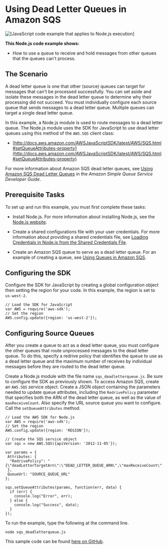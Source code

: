 # Using Dead Letter Queues in Amazon SQS<a name="sqs-examples-dead-letter-queues"></a>

![\[JavaScript code example that applies to Node.js execution\]](http://docs.aws.amazon.com/sdk-for-javascript/v2/developer-guide/images/nodeicon.png)

**This Node\.js code example shows:**

+ How to use a queue to receive and hold messages from other queues that the queues can't process\.

## The Scenario<a name="sqs-examples-dead-letter-queues-scenario"></a>

A dead letter queue is one that other \(source\) queues can target for messages that can't be processed successfully\. You can set aside and isolate these messages in the dead letter queue to determine why their processing did not succeed\. You must individually configure each source queue that sends messages to a dead letter queue\. Multiple queues can target a single dead letter queue\.

In this example, a Node\.js module is used to route messages to a dead letter queue\. The Node\.js module uses the SDK for JavaScript to use dead letter queues using this method of the `AWS.SQS` client class:

+ [http://docs.aws.amazon.com/AWSJavaScriptSDK/latest/AWS/SQS.html#setQueueAttributes-property](http://docs.aws.amazon.com/AWSJavaScriptSDK/latest/AWS/SQS.html#setQueueAttributes-property)

For more information about Amazon SQS dead letter queues, see [Using Amazon SQS Dead Letter Queues](http://docs.aws.amazon.com/AWSSimpleQueueService/latest/SQSDeveloperGuide/sqs-dead-letter-queues.html) in the *Amazon Simple Queue Service Developer Guide*\.

## Prerequisite Tasks<a name="sqs-examples-dead-letter-queues-prerequisites"></a>

To set up and run this example, you must first complete these tasks:

+ Install Node\.js\. For more information about installing Node\.js, see the [Node\.js website](https://nodejs.org)\.

+ Create a shared configurations file with your user credentials\. For more information about providing a shared credentials file, see [Loading Credentials in Node\.js from the Shared Credentials File](loading-node-credentials-shared.md)\.

+ Create an Amazon SQS queue to serve as a dead letter queue\. For an example of creating a queue, see [Using Queues in Amazon SQS](sqs-examples-using-queues.md)\.

## Configuring the SDK<a name="sqs-examples-dead-letter-queues-configure-sdk"></a>

Configure the SDK for JavaScript by creating a global configuration object then setting the region for your code\. In this example, the region is set to `us-west-2`\.

```
// Load the SDK for JavaScript
var AWS = require('aws-sdk');
// Set the region 
AWS.config.update({region: 'us-west-2'});
```

## Configuring Source Queues<a name="sqs-examples-dead-letter-queues-configuring-source-queues"></a>

After you create a queue to act as a dead letter queue, you must configure the other queues that route unprocessed messages to the dead letter queue\. To do this, specify a redrive policy that identifies the queue to use as a dead letter queue and the maximum number of receives by individual messages before they are routed to the dead letter queue\.

Create a Node\.js module with the file name `sqs_deadletterqueue.js`\. Be sure to configure the SDK as previously shown\. To access Amazon SQS, create an `AWS.SQS` service object\. Create a JSON object containing the parameters needed to update queue attributes, including the `RedrivePolicy` parameter that specifies both the ARN of the dead letter queue, as well as the value of `maxReceiveCount`\. Also specify the URL source queue you want to configure\. Call the `setQueueAttributes` method\.

```
// Load the AWS SDK for Node.js
var AWS = require('aws-sdk');
// Set the region 
AWS.config.update({region: 'REGION'});

// Create the SQS service object
var sqs = new AWS.SQS({apiVersion: '2012-11-05'});

var params = {
 Attributes: {
  "RedrivePolicy": "{\"deadLetterTargetArn\":\"DEAD_LETTER_QUEUE_ARN\",\"maxReceiveCount\":\"10\"}",
 },
 QueueUrl: "SOURCE_QUEUE_URL"
};

sqs.setQueueAttributes(params, function(err, data) {
  if (err) {
    console.log("Error", err);
  } else {
    console.log("Success", data);
  }
});
```

To run the example, type the following at the command line\.

```
node sqs_deadletterqueue.js
```

This sample code can be found [here on GitHub](https://github.com/awsdocs/aws-doc-sdk-examples/blob/master/javascript/example_code/sqs/sqs_deadletterqueue.js)\.